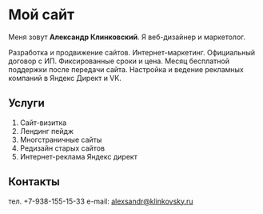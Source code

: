 # Мой сайт

Меня зовут **Александр Клинковский**. Я веб-дизайнер и маркетолог.

Разработка и продвижение сайтов. Интернет-маркетинг. Официальный договор с ИП. Фиксированные сроки и цена. Месяц бесплатной поддержки после передачи сайта. Настройка и ведение рекламных компаний в Яндекс Директ и VK.

## Услуги

1. Сайт-визитка
2. Лендинг пейдж
3. Многстраничные сайты
4. Редизайн старых сайтов
5. Интернет-реклама Яндекс директ
   
## Контакты

тел. +7-938-155-15-33
e-mail: alexsandr@klinkovsky.ru

